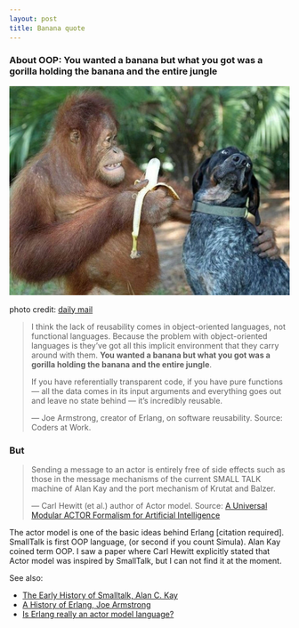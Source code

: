 ```yaml
---
layout: post
title: Banana quote
---
```


### About OOP: You wanted a banana but what you got was a gorilla holding the banana and the entire jungle

![](/assets/posts/banana-quote/suryia-and-roscoe.jpg)

photo credit: [daily mail](http://www.dailymail.co.uk/news/article-2006531/Unlikely-friendship-orangutan-dog.html)

>I think the lack of reusability comes in object-oriented languages, not functional languages. Because the problem with object-oriented languages is they’ve got all this implicit environment that they carry around with them. **You wanted a banana but what you got was a gorilla holding the banana and the entire jungle**.
>
> If you have referentially transparent code, if you have pure functions — all the data comes in its input arguments and everything goes out and leave no state behind — it’s incredibly reusable.
>
> &mdash; Joe Armstrong, creator of Erlang, on software reusability. Source: Coders at Work.

### But

> Sending a message to an actor is entirely free of side effects such as those in the message mechanisms of the current SMALL TALK machine of Alan Kay and the port mechanism of Krutat and Balzer.
>
> &mdash; Carl Hewitt (et al.) author of Actor model. Source: [A Universal Modular ACTOR Formalism for Artificial Intelligence](http://worrydream.com/refs/Hewitt-ActorModel.pdf)

The actor model is one of the basic ideas behind Erlang [citation required]. SmallTalk is first OOP language, (or second if you count Simula). Alan Kay coined term OOP. I saw a paper where Carl Hewitt explicitly stated that Actor model was inspired by SmallTalk, but I can not find it at the moment.

See also:
- [The Early History of Smalltalk, Alan C. Kay](http://worrydream.com/EarlyHistoryOfSmalltalk/)
- [A History of Erlang, Joe Armstrong](http://webcem01.cem.itesm.mx:8005/erlang/cd/downloads/hopl_erlang.pdf)
- [Is Erlang really an actor model language?](https://softwareengineering.stackexchange.com/questions/277464/is-erlang-really-an-actor-model-language)
